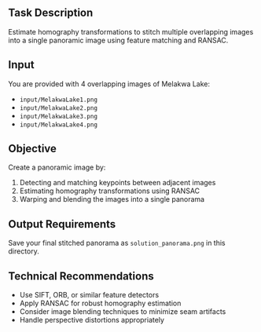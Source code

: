 ## Task Description
Estimate homography transformations to stitch multiple overlapping images into a single panoramic image using feature matching and RANSAC.

## Input
You are provided with 4 overlapping images of Melakwa Lake:
- `input/MelakwaLake1.png`
- `input/MelakwaLake2.png` 
- `input/MelakwaLake3.png`
- `input/MelakwaLake4.png`

## Objective
Create a panoramic image by:
1. Detecting and matching keypoints between adjacent images
2. Estimating homography transformations using RANSAC
3. Warping and blending the images into a single panorama

## Output Requirements
Save your final stitched panorama as `solution_panorama.png` in this directory.

## Technical Recommendations
- Use SIFT, ORB, or similar feature detectors
- Apply RANSAC for robust homography estimation
- Consider image blending techniques to minimize seam artifacts
- Handle perspective distortions appropriately 